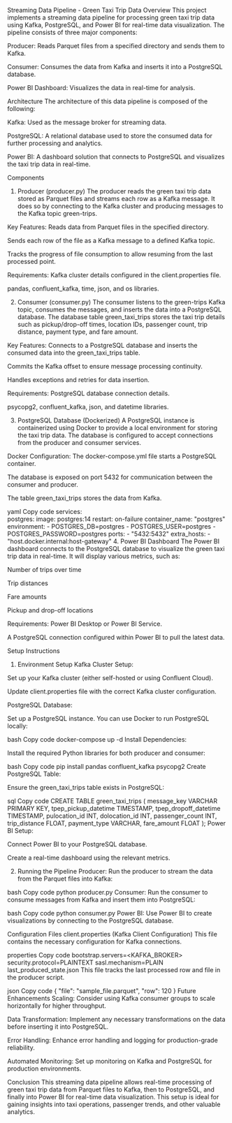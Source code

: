 Streaming Data Pipeline - Green Taxi Trip Data
Overview
This project implements a streaming data pipeline for processing green taxi trip data using Kafka, PostgreSQL, and Power BI for real-time data visualization. The pipeline consists of three major components:

Producer: Reads Parquet files from a specified directory and sends them to Kafka.

Consumer: Consumes the data from Kafka and inserts it into a PostgreSQL database.

Power BI Dashboard: Visualizes the data in real-time for analysis.

Architecture
The architecture of this data pipeline is composed of the following:

Kafka: Used as the message broker for streaming data.

PostgreSQL: A relational database used to store the consumed data for further processing and analytics.

Power BI: A dashboard solution that connects to PostgreSQL and visualizes the taxi trip data in real-time.

Components
1. Producer (producer.py)
The producer reads the green taxi trip data stored as Parquet files and streams each row as a Kafka message. It does so by connecting to the Kafka cluster and producing messages to the Kafka topic green-trips.

Key Features:
Reads data from Parquet files in the specified directory.

Sends each row of the file as a Kafka message to a defined Kafka topic.

Tracks the progress of file consumption to allow resuming from the last processed point.

Requirements:
Kafka cluster details configured in the client.properties file.

pandas, confluent_kafka, time, json, and os libraries.

2. Consumer (consumer.py)
The consumer listens to the green-trips Kafka topic, consumes the messages, and inserts the data into a PostgreSQL database. The database table green_taxi_trips stores the taxi trip details such as pickup/drop-off times, location IDs, passenger count, trip distance, payment type, and fare amount.

Key Features:
Connects to a PostgreSQL database and inserts the consumed data into the green_taxi_trips table.

Commits the Kafka offset to ensure message processing continuity.

Handles exceptions and retries for data insertion.

Requirements:
PostgreSQL database connection details.

psycopg2, confluent_kafka, json, and datetime libraries.

3. PostgreSQL Database (Dockerized)
A PostgreSQL instance is containerized using Docker to provide a local environment for storing the taxi trip data. The database is configured to accept connections from the producer and consumer services.

Docker Configuration:
The docker-compose.yml file starts a PostgreSQL container.

The database is exposed on port 5432 for communication between the consumer and producer.

The table green_taxi_trips stores the data from Kafka.

yaml
Copy code
services:  
  postgres:
    image: postgres:14
    restart: on-failure
    container_name: "postgres"
    environment:
      - POSTGRES_DB=postgres
      - POSTGRES_USER=postgres
      - POSTGRES_PASSWORD=postgres
    ports:
      - "5432:5432"
    extra_hosts:
      - "host.docker.internal:host-gateway"
4. Power BI Dashboard
The Power BI dashboard connects to the PostgreSQL database to visualize the green taxi trip data in real-time. It will display various metrics, such as:

Number of trips over time

Trip distances

Fare amounts

Pickup and drop-off locations

Requirements:
Power BI Desktop or Power BI Service.

A PostgreSQL connection configured within Power BI to pull the latest data.

Setup Instructions
1. Environment Setup
Kafka Cluster Setup:

Set up your Kafka cluster (either self-hosted or using Confluent Cloud).

Update client.properties file with the correct Kafka cluster configuration.

PostgreSQL Database:

Set up a PostgreSQL instance. You can use Docker to run PostgreSQL locally:

bash
Copy code
docker-compose up -d
Install Dependencies:

Install the required Python libraries for both producer and consumer:

bash
Copy code
pip install pandas confluent_kafka psycopg2
Create PostgreSQL Table:

Ensure the green_taxi_trips table exists in PostgreSQL:

sql
Copy code
CREATE TABLE green_taxi_trips (
    message_key VARCHAR PRIMARY KEY,
    tpep_pickup_datetime TIMESTAMP,
    tpep_dropoff_datetime TIMESTAMP,
    pulocation_id INT,
    dolocation_id INT,
    passenger_count INT,
    trip_distance FLOAT,
    payment_type VARCHAR,
    fare_amount FLOAT
);
Power BI Setup:

Connect Power BI to your PostgreSQL database.

Create a real-time dashboard using the relevant metrics.

2. Running the Pipeline
Producer: Run the producer to stream the data from the Parquet files into Kafka:

bash
Copy code
python producer.py
Consumer: Run the consumer to consume messages from Kafka and insert them into PostgreSQL:

bash
Copy code
python consumer.py
Power BI: Use Power BI to create visualizations by connecting to the PostgreSQL database.

Configuration Files
client.properties (Kafka Client Configuration)
This file contains the necessary configuration for Kafka connections.

properties
Copy code
bootstrap.servers=<KAFKA_BROKER>
security.protocol=PLAINTEXT
sasl.mechanism=PLAIN
last_produced_state.json
This file tracks the last processed row and file in the producer script.

json
Copy code
{
  "file": "sample_file.parquet",
  "row": 120
}
Future Enhancements
Scaling: Consider using Kafka consumer groups to scale horizontally for higher throughput.

Data Transformation: Implement any necessary transformations on the data before inserting it into PostgreSQL.

Error Handling: Enhance error handling and logging for production-grade reliability.

Automated Monitoring: Set up monitoring on Kafka and PostgreSQL for production environments.

Conclusion
This streaming data pipeline allows real-time processing of green taxi trip data from Parquet files to Kafka, then to PostgreSQL, and finally into Power BI for real-time data visualization. This setup is ideal for gaining insights into taxi operations, passenger trends, and other valuable analytics.

